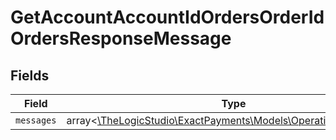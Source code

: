 # GetAccountAccountIdOrdersOrderIdOrdersResponseMessage


## Fields

| Field                                                                                                  | Type                                                                                                   | Required                                                                                               | Description                                                                                            |
| ------------------------------------------------------------------------------------------------------ | ------------------------------------------------------------------------------------------------------ | ------------------------------------------------------------------------------------------------------ | ------------------------------------------------------------------------------------------------------ |
| `messages`                                                                                             | array<[\TheLogicStudio\ExactPayments\Models\Operations\Messages](../../models/operations/Messages.md)> | :heavy_minus_sign:                                                                                     | N/A                                                                                                    |